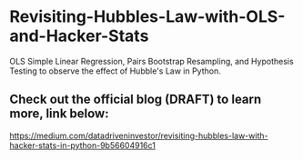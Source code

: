 # Revisiting-Hubbles-Law-with-OLS-and-Hacker-Stats
OLS Simple Linear Regression, Pairs Bootstrap Resampling, and Hypothesis Testing to observe the effect of Hubble's Law in Python.

## Check out the official blog (DRAFT) to learn more, link below:
https://medium.com/datadriveninvestor/revisiting-hubbles-law-with-hacker-stats-in-python-9b56604916c1
